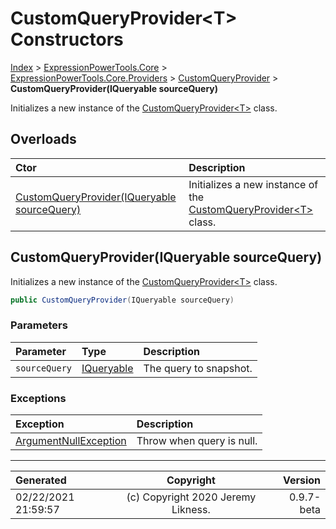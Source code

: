 ﻿# CustomQueryProvider&lt;T> Constructors

[Index](../index.md) > [ExpressionPowerTools.Core](ExpressionPowerTools.Core.a.md) > [ExpressionPowerTools.Core.Providers](ExpressionPowerTools.Core.Providers.n.md) > [CustomQueryProvider<T>](ExpressionPowerTools.Core.Providers.CustomQueryProvider`1.cs.md) > **CustomQueryProvider(IQueryable sourceQuery)**

Initializes a new instance of the [CustomQueryProvider&lt;T>](ExpressionPowerTools.Core.Providers.CustomQueryProvider`1.cs.md) class.

## Overloads

| Ctor | Description |
| :-- | :-- |
| [CustomQueryProvider(IQueryable sourceQuery)](#customqueryprovideriqueryable-sourcequery) | Initializes a new instance of the [CustomQueryProvider&lt;T>](ExpressionPowerTools.Core.Providers.CustomQueryProvider`1.cs.md) class. |

## CustomQueryProvider(IQueryable sourceQuery)

Initializes a new instance of the [CustomQueryProvider&lt;T>](ExpressionPowerTools.Core.Providers.CustomQueryProvider`1.cs.md) class.

```csharp
public CustomQueryProvider(IQueryable sourceQuery)
```

### Parameters

| Parameter | Type | Description |
| :-- | :-- | :-- |
| `sourceQuery` | [IQueryable](https://docs.microsoft.com/dotnet/api/system.linq.iqueryable) | The query to snapshot. |

### Exceptions

| Exception | Description |
| :-- | :-- |
| [ArgumentNullException](https://docs.microsoft.com/dotnet/api/system.argumentnullexception) | Throw when query is null. |


---

| Generated | Copyright | Version |
| :-- | :-: | --: |
| 02/22/2021 21:59:57 | (c) Copyright 2020 Jeremy Likness. | 0.9.7-beta |
